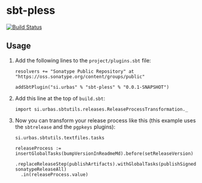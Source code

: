 # sbt-pless

[![Build Status](https://travis-ci.org/urbas/sbt-pless.png?branch=master)](https://travis-ci.org/urbas/sbt-pless)

## Usage

1.  Add the following lines to the `project/plugins.sbt` file:

        resolvers += "Sonatype Public Repository" at "https://oss.sonatype.org/content/groups/public"

        addSbtPlugin("si.urbas" % "sbt-pless" % "0.0.1-SNAPSHOT")

2.  Add this line at the top of `build.sbt`:

        import si.urbas.sbtutils.releases.ReleaseProcessTransformation._

3.  Now you can transform your release process like this (this example uses the `sbtrelease` and the `pgpkeys` plugins):

        si.urbas.sbtutils.textfiles.tasks

        releaseProcess := insertGlobalTasks(bumpVersionInReadmeMd).before(setReleaseVersion)
          .replaceReleaseStep(publishArtifacts).withGlobalTasks(publishSigned, sonatypeReleaseAll)
          .in(releaseProcess.value)